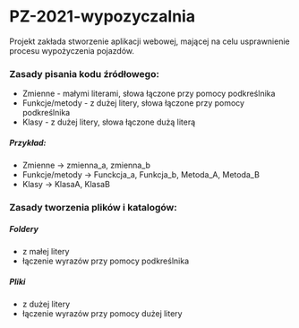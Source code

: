 # PZ-2021-wypozyczalnia
Projekt zakłada stworzenie aplikacji webowej, mającej na celu usprawnienie procesu wypożyczenia pojazdów.

### Zasady pisania kodu źródłowego:
* Zmienne - małymi literami, słowa łączone przy pomocy podkreślnika
* Funkcje/metody - z dużej litery, słowa łączone przy pomocy podkreślnika
* Klasy - z dużej litery, słowa łączone dużą literą

##### Przykład:
* Zmienne -> zmienna_a, zmienna_b
* Funkcje/metody -> Funckcja_a, Funkcja_b, Metoda_A, Metoda_B
* Klasy -> KlasaA, KlasaB

### Zasady tworzenia plików i katalogów:
##### Foldery
* z małej litery
* łączenie wyrazów przy pomocy podkreślnika

##### Pliki
* z dużej litery
* łączenie wyrazów przy pomocy dużej litery
